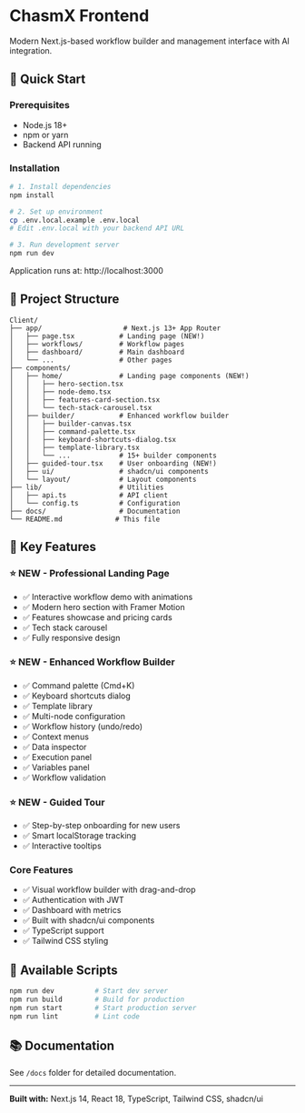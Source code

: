# ChasmX Frontend

Modern Next.js-based workflow builder and management interface with AI integration.

## 🚀 Quick Start

### Prerequisites
- Node.js 18+
- npm or yarn
- Backend API running

### Installation

```bash
# 1. Install dependencies
npm install

# 2. Set up environment
cp .env.local.example .env.local
# Edit .env.local with your backend API URL

# 3. Run development server
npm run dev
```

Application runs at: http://localhost:3000

## 📁 Project Structure

```
Client/
├── app/                    # Next.js 13+ App Router
│   ├── page.tsx           # Landing page (NEW!)
│   ├── workflows/         # Workflow pages
│   ├── dashboard/         # Main dashboard
│   └── ...                # Other pages
├── components/
│   ├── home/              # Landing page components (NEW!)
│   │   ├── hero-section.tsx
│   │   ├── node-demo.tsx
│   │   ├── features-card-section.tsx
│   │   └── tech-stack-carousel.tsx
│   ├── builder/           # Enhanced workflow builder
│   │   ├── builder-canvas.tsx
│   │   ├── command-palette.tsx
│   │   ├── keyboard-shortcuts-dialog.tsx
│   │   ├── template-library.tsx
│   │   └── ...            # 15+ builder components
│   ├── guided-tour.tsx    # User onboarding (NEW!)
│   ├── ui/                # shadcn/ui components
│   └── layout/            # Layout components
├── lib/                   # Utilities
│   ├── api.ts             # API client
│   └── config.ts          # Configuration
├── docs/                  # Documentation
└── README.md             # This file
```

## 🎨 Key Features

### ⭐ NEW - Professional Landing Page
- ✅ Interactive workflow demo with animations
- ✅ Modern hero section with Framer Motion
- ✅ Features showcase and pricing cards
- ✅ Tech stack carousel
- ✅ Fully responsive design

### ⭐ NEW - Enhanced Workflow Builder
- ✅ Command palette (Cmd+K)
- ✅ Keyboard shortcuts dialog
- ✅ Template library
- ✅ Multi-node configuration
- ✅ Workflow history (undo/redo)
- ✅ Context menus
- ✅ Data inspector
- ✅ Execution panel
- ✅ Variables panel
- ✅ Workflow validation

### ⭐ NEW - Guided Tour
- ✅ Step-by-step onboarding for new users
- ✅ Smart localStorage tracking
- ✅ Interactive tooltips

### Core Features
- ✅ Visual workflow builder with drag-and-drop
- ✅ Authentication with JWT
- ✅ Dashboard with metrics
- ✅ Built with shadcn/ui components
- ✅ TypeScript support
- ✅ Tailwind CSS styling

## 🔧 Available Scripts

```bash
npm run dev          # Start dev server
npm run build        # Build for production
npm run start        # Start production server
npm run lint         # Lint code
```

## 📚 Documentation

See `/docs` folder for detailed documentation.

---

**Built with:** Next.js 14, React 18, TypeScript, Tailwind CSS, shadcn/ui
